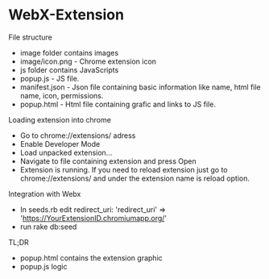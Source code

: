 # WebX-Extension

File structure
  - image folder contains images
  - image/icon.png - Chrome extension icon
  - js folder contains JavaScripts
  - popup.js - JS file.
  - manifest.json - Json file containing basic information like name, html file name, icon, permissions.
  - popup.html - Html file containing grafic and links to JS file.
  

Loading extension into chrome
  - Go to chrome://extensions/ adress
  - Enable Developer Mode
  - Load unpacked extension...
  - Navigate to file containing extension and press Open
  - Extension is running. If you need to reload extension just go to chrome://extensions/ and under the extension
    name is reload option.

Integration with Webx
  - In seeds.rb edit redirect_uri:
	'redirect_uri' => 'https://YourExtensionID.chromiumapp.org/'
  - run rake db:seed

TL;DR
  - popup.html contains the extension graphic
  - popup.js logic 

